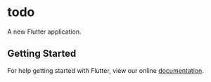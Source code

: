 # todo


A new Flutter application.

## Getting Started

For help getting started with Flutter, view our online
[documentation](https://flutter.io/).

